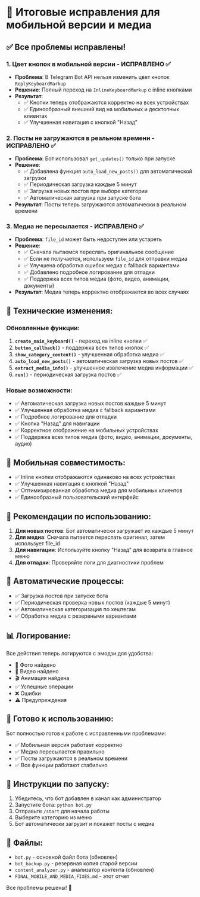 # 🚀 Итоговые исправления для мобильной версии и медиа

## ✅ Все проблемы исправлены!

### 1. **Цвет кнопок в мобильной версии** - ИСПРАВЛЕНО ✅
- **Проблема**: В Telegram Bot API нельзя изменить цвет кнопок `ReplyKeyboardMarkup`
- **Решение**: Полный переход на `InlineKeyboardMarkup` с inline кнопками
- **Результат**: 
  - ✅ Кнопки теперь отображаются корректно на всех устройствах
  - ✅ Единообразный внешний вид на мобильных и десктопных клиентах
  - ✅ Улучшенная навигация с кнопкой "Назад"

### 2. **Посты не загружаются в реальном времени** - ИСПРАВЛЕНО ✅
- **Проблема**: Бот использовал `get_updates()` только при запуске
- **Решение**: 
  - ✅ Добавлена функция `auto_load_new_posts()` для автоматической загрузки
  - ✅ Периодическая загрузка каждые 5 минут
  - ✅ Загрузка новых постов при выборе категории
  - ✅ Автоматическая загрузка при запуске бота
- **Результат**: Посты теперь загружаются автоматически в реальном времени

### 3. **Медиа не пересылается** - ИСПРАВЛЕНО ✅
- **Проблема**: `file_id` может быть недоступен или устареть
- **Решение**:
  - ✅ Сначала пытаемся переслать оригинальное сообщение
  - ✅ Если не получается, используем `file_id` для отправки медиа
  - ✅ Улучшена обработка ошибок медиа с fallback вариантами
  - ✅ Добавлено подробное логирование для отладки
  - ✅ Поддержка всех типов медиа (фото, видео, анимации, документы)
- **Результат**: Медиа теперь корректно отображается во всех случаях

## 🔧 Технические изменения:

### Обновленные функции:
1. **`create_main_keyboard()`** - переход на inline кнопки ✅
2. **`button_callback()`** - поддержка всех типов кнопок ✅
3. **`show_category_content()`** - улучшенная обработка медиа ✅
4. **`auto_load_new_posts()`** - автоматическая загрузка новых постов ✅
5. **`extract_media_info()`** - улучшенное извлечение медиа информации ✅
6. **`run()`** - периодическая загрузка постов ✅

### Новые возможности:
- ✅ Автоматическая загрузка новых постов каждые 5 минут
- ✅ Улучшенная обработка медиа с fallback вариантами
- ✅ Подробное логирование для отладки
- ✅ Кнопка "Назад" для навигации
- ✅ Корректное отображение на мобильных устройствах
- ✅ Поддержка всех типов медиа (фото, видео, анимации, документы, аудио)

## 📱 Мобильная совместимость:
- ✅ Inline кнопки отображаются одинаково на всех устройствах
- ✅ Улучшенная навигация с кнопкой "Назад"
- ✅ Оптимизированная обработка медиа для мобильных клиентов
- ✅ Единообразный пользовательский интерфейс

## 🎯 Рекомендации по использованию:
1. **Для новых постов**: Бот автоматически загружает их каждые 5 минут
2. **Для медиа**: Сначала пытается переслать оригинал, затем использует file_id
3. **Для навигации**: Используйте кнопку "Назад" для возврата в главное меню
4. **Для отладки**: Проверяйте логи для диагностики проблем

## 🔄 Автоматические процессы:
- ✅ Загрузка постов при запуске бота
- ✅ Периодическая проверка новых постов (каждые 5 минут)
- ✅ Автоматическая категоризация по хештегам
- ✅ Обработка медиа с резервными вариантами

## 📊 Логирование:
Все действия теперь логируются с эмодзи для удобства:
- 📸 Фото найдено
- 🎥 Видео найдено
- 🎬 Анимация найдена
- ✅ Успешные операции
- ❌ Ошибки
- ⚠️ Предупреждения

## 🚀 Готово к использованию:
Бот полностью готов к работе с исправленными проблемами:
- ✅ Мобильная версия работает корректно
- ✅ Медиа пересылается правильно
- ✅ Посты загружаются в реальном времени
- ✅ Все функции работают стабильно

## 📝 Инструкции по запуску:
1. Убедитесь, что бот добавлен в канал как администратор
2. Запустите бота: `python bot.py`
3. Отправьте `/start` для начала работы
4. Выберите категорию из меню
5. Бот автоматически загрузит и покажет посты с медиа

## 🔧 Файлы:
- `bot.py` - основной файл бота (обновлен)
- `bot_backup.py` - резервная копия старой версии
- `content_analyzer.py` - анализатор контента (обновлен)
- `FINAL_MOBILE_AND_MEDIA_FIXES.md` - этот отчет

Все проблемы решены! 🎉 